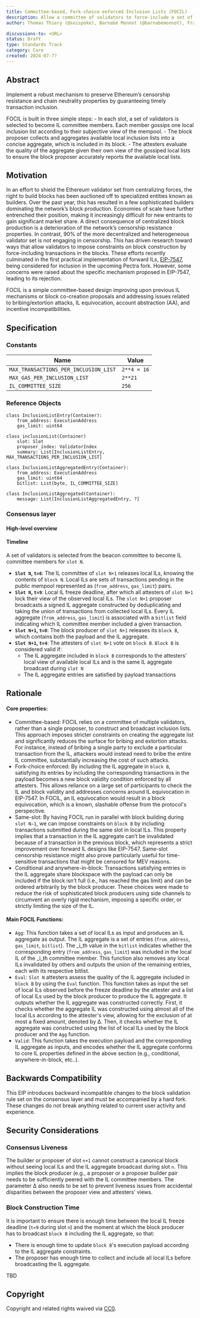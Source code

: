 ```yaml
---
title: Committee-based, Fork-choice enforced Inclusion Lists (FOCIL)
description: Allow a committee of validators to force-include a set of transactions in every block
author: Thomas Thiery (@soispoke), Barnabé Monnot (@barnabemonnot), Francesco D'Amato (@fradamt), Julian Ma (@_julianma)

discussions-to: <URL>
status: Draft
type: Standards Track
category: Core
created: 2024-07-??
---
```


## Abstract
Implement a robust mechanism to preserve Ethereum’s censorship resistance and chain neutrality properties by guaranteeing timely transaction inclusion. 

FOCIL is built in three simple steps:
	- In each slot, a set of validators is selected to become IL committee members. Each member gossips one local inclusion list according to their subjective view of the mempool.
	- The block proposer collects and aggregates available local inclusion lists into a concise aggregate, which is included in its block.
	- The attesters evaluate the quality of the aggregate given their own view of the gossiped local lists to ensure the block proposer accurately reports the available local lists.

## Motivation

In an effort to shield the Ethereum validator set from centralizing forces, the right to build blocks has been auctioned off to specialized entities known as builders. Over the past year, this has resulted in a few sophisticated builders dominating the network’s block production. Economies of scale have further entrenched their position, making it increasingly difficult for new entrants to gain significant market share. A direct consequence of centralized block production is a deterioration of the network’s censorship resistance properties. In contrast, 90% of the more decentralized and heterogeneous validator set is not engaging in censorship. This has driven research toward ways that allow validators to impose constraints on block construction by force-including transactions in the blocks. These efforts recently culminated in the first practical implementation of forward ILs, [EIP-7547](./eip-7547.md), being considered for inclusion in the upcoming Pectra fork. However, some concerns were raised about the specific mechanism proposed in EIP-7547, leading to its rejection. 

FOCIL is a simple committee-based design improving upon previous IL mechanisms or block co-creation proposals and addressing issues related to bribing/extortion attacks, IL equivocation, account abstraction (AA), and incentive incompatibilities.

## Specification

### Constants

| Name | Value |
| - | - |
| `MAX_TRANSACTIONS_PER_INCLUSION_LIST` | `2**4 = 16` |
| `MAX_GAS_PER_INCLUSION_LIST` | `2**21` |
| `IL_COMMITTEE_SIZE` | `256` |

### Reference Objects

```
class InclusionListEntry(Container):
    from_address: ExecutionAddress
    gas_limit: uint64
```

```
class inclusionList(Container)
    slot: Slot
    proposer_index: ValidatorIndex
    summary: List[InclusionListEntry, MAX_TRANSACTIONS_PER_INCLUSION_LIST]
```

```
class InclusionListAggregatedEntry(Container):
    from_address: ExecutionAddress
    gas_limit: uint64
    bitlist: List[byte, IL_COMMITTEE_SIZE]
```

```
class InclusionListAggregated(Container):
    message: List[InclusionListAggregatedEntry, ?]
```

### Consensus layer

#### High-level overview

#### Timeline

A set of validators is selected from the beacon committee to become IL committee members for `slot N`.

- **`Slot N`, `t=6`**: The IL committee of `slot N+1` releases local ILs, knowing the contents of `block N`. Local ILs are sets of transactions pending in the public mempool represented as (`from_address`, `gas_limit`) pairs.
- **`Slot N`, `t=9`**: Local IL freeze deadline, after which all attesters of `slot N+1` lock their view of the observed local ILs. The `slot N+1` proposer broadcasts a signed IL aggregate constructed by deduplicating and taking the union of transactions from collected local ILs. Every IL aggregate (`from_address`, `gas_limit`) is associated with a `bitlist` field indicating which IL committee member included a given transaction.
- **`Slot N+1`, `t=0`**: The block producer of `slot N+1` releases its `block B`, which contains both the payload and the IL aggregate.
- **`Slot N+1`, `t=4`**: The attesters of `slot N+1` vote on `block B`. `Block B` is considered valid if:
  - The IL aggregate included in `block B` corresponds to the attesters' local view of available local ILs and is the same IL aggregate broadcast during `slot N`
  - The IL aggregate entries are satisfied by payload transactions

## Rationale

#### Core properties:
- Committee-based: FOCIL relies on a committee of multiple validators, rather than a single proposer, to construct and broadcast 
inclusion lists. This approach imposes stricter constraints on creating the aggregate list and significantly reduces the surface for bribing and extortion attacks. For instance, instead of bribing a single party to exclude a particular transaction from the IL, attackers would instead need to bribe the entire IL committee, substantially increasing the cost of such attacks.
- Fork-choice enforced: By including the IL aggregate in `block B`, satisfying its entries by including the corresponding transactions in the payload becomes a new block validity condition enforced by all attesters. This allows reliance on a large set of participants to check the IL and block validity and addresses concerns around IL equivocation in EIP-7547. In FOCIL, an IL equivocation would result in a block equivocation, which is a known, slashable offense from the protocol's perspective.
- Same-slot: By having FOCIL run in parallel with block building during `slot N−1`, we can impose constraints on `block B` by including transactions submitted during the same slot in local ILs. This property implies that a transaction in the IL aggregate can’t be invalidated because of a transaction in the previous block, which represents a strict improvement over forward IL designs like EIP-7547. Same-slot censorship resistance might also prove particularly useful for time-sensitive transactions that might be censored for MEV reasons.
- Conditional and anywhere-in-block: Transactions satisfying entries in the IL aggregate share blockspace with the payload can only be included if the block isn’t full (i.e., has reached the gas limit) and can be ordered arbitrarily by the block producer. These choices were made to reduce the risk of sophisticated block producers using side channels to circumvent an overly rigid mechanism, imposing a specific order, or strictly limiting the size of the IL.

#### Main FOCIL Functions:
- `Agg`: This function takes a set of local ILs as input and produces an IL aggregate as output. The IL aggregate is a set of entries (`from_address`, `gas_limit`, `bitlist`). The _i_th value in the `bitlist` indicates whether the corresponding entry  (`from_address`, `gas_limit`) was included in the local IL of the _i_th committee member. This function also removes any local ILs invalidated by others and outputs the union of the remaining entries, each with its respective bitlist. 
- `Eval`: `Slot N` attesters assess the quality of the IL aggregate included in `block B` by using the `Eval` function. This function takes as input the set of local ILs observed before the freeze deadline by the attester and a list of local ILs used by the block producer to produce the IL aggregate. It outputs whether the IL aggregate was constructed correctly. First, it checks whether the aggregate IL was constructed using almost all of the local ILs according to the attester's view, allowing for the exclusion of at most a fixed amount, denoted by Δ. Then, it checks whether the  IL aggregate was constructed using the list of local ILs used by the block producer and the `Agg` function.
- `Valid`: This function  takes the execution payload and the corresponding IL aggregate as inputs, and encodes whether the IL aggregate conforms to core IL properties defined in the above section (e.g., conditional, anywhere-in-block, etc..). 

## Backwards Compatibility

This EIP introduces backward incompatible changes to the block validation rule set on the consensus layer and must be accompanied by a hard fork. These changes do not break anything related to current user activity and experience.

## Security Considerations

### Consensus Liveness

The builder or proposer of slot `n+1` cannot construct a canonical block without seeing local ILs and the IL aggregate broadcast during slot `n`. This implies the block producer (e.g., a proposer or a proposer builder pair needs to be sufficiently peered with the IL committee members. The parameter Δ also needs to be set to prevent liveness issues from accidental disparities between the proposer view and attesters' views.

### Block Construction Time

It is important to ensure there is enough time between the local IL freeze deadline (`t=9` during slot `n`) and the moment at which the block producer has to broadcast `block B` including the IL aggregate, so that:
- There is enough time to update `block B`'s execution payload according to the IL aggregate constraints.
- The proposer has enough time to collect and include all local ILs before broadcasting the IL aggregate.

<!--
  All EIPs must contain a section that discusses the security implications/considerations relevant to the proposed change. Include information that might be important for security discussions, surfaces risks and can be used throughout the life cycle of the proposal. For example, include security-relevant design decisions, concerns, important discussions, implementation-specific guidance and pitfalls, an outline of threats and risks and how they are being addressed. EIP submissions missing the "Security Considerations" section will be rejected. An EIP cannot proceed to status "Final" without a Security Considerations discussion deemed sufficient by the reviewers.

  The current placeholder is acceptable for a draft.

  TODO: Remove this comment before submitting
-->

TBD

## Copyright

Copyright and related rights waived via [CC0](../LICENSE.md).
